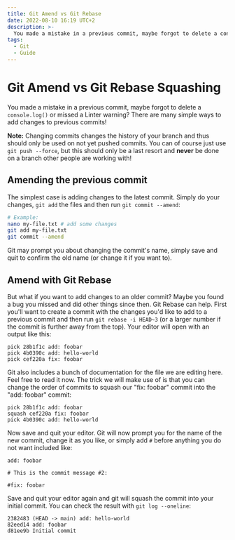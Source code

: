 ```yaml
---
title: Git Amend vs Git Rebase
date: 2022-08-10 16:19 UTC+2
description: >-
  You made a mistake in a previous commit, maybe forgot to delete a console.log or missed a Linter warning? There are many simple ways to add changes to previous commits!
tags:
  - Git
  - Guide
---
```


# Git Amend vs Git Rebase Squashing

You made a mistake in a previous commit, maybe forgot to delete a `console.log()` or missed a Linter warning? There are many simple ways to add changes to previous commits!

**Note:** Changing commits changes the history of your branch and thus should only be used on not yet pushed commits. You can of course just use `git push --force`, but this should only be a last resort and **never** be done on a branch other people are working with!

## Amending the previous commit

The simplest case is adding changes to the latest commit. Simply do your changes, `git add` the files and then run `git commit --amend`:

```sh
# Example:
nano my-file.txt # add some changes
git add my-file.txt
git commit --amend
```

Git may prompt you about changing the commit's name, simply save and quit to confirm the old name (or change it if you want to).

## Amend with Git Rebase

But what if you want to add changes to an older commit? Maybe you found a bug you missed and did other things since then. Git Rebase can help. First you'll want to create a commit with the changes you'd like to add to a previous commit and then run `git rebase -i HEAD~3` (or a larger number if the commit is further away from the top). Your editor will open with an output like this:

```git
pick 28b1f1c add: foobar
pick 4b0390c add: hello-world
pick cef220a fix: foobar
```

Git also includes a bunch of documentation for the file we are editing here. Feel free to read it now. The trick we will make use of is that you can change the order of commits to squash our "fix: foobar" commit into the "add: foobar" commit:

```git
pick 28b1f1c add: foobar
squash cef220a fix: foobar
pick 4b0390c add: hello-world
```

Now save and quit your editor. Git will now prompt you for the name of the new commit, change it as you like, or simply add `#` before anything you do not want included like:

```git
add: foobar

# This is the commit message #2:

#fix: foobar
```

Save and quit your editor again and git will squash the commit into your initial commit. You can check the result with `git log --oneline`:

```git
2382483 (HEAD -> main) add: hello-world
82eed14 add: foobar
d81ee9b Initial commit
```
